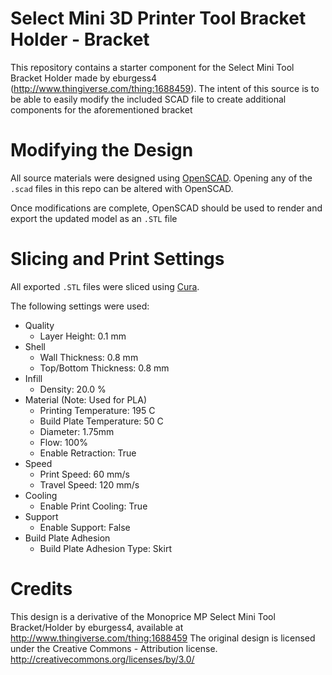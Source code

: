 # Select Mini 3D Printer Tool Bracket Holder - Bracket

This repository contains a starter component for the Select Mini Tool Bracket Holder made by eburgess4 
(http://www.thingiverse.com/thing:1688459).  The intent of this source is to be able to easily modify the included SCAD
file to create additional components for the aforementioned bracket

# Modifying the Design

All source materials were designed using [OpenSCAD](http://www.openscad.org/). Opening any of the `.scad` files in 
this repo can be altered with OpenSCAD.

Once modifications are complete, OpenSCAD should be used to render and export the updated model as an `.STL` file

# Slicing and Print Settings

All exported `.STL` files were sliced using [Cura](https://ultimaker.com/en/products/cura-software).

The following settings were used:

* Quality
    * Layer Height: 0.1 mm
* Shell
    * Wall Thickness: 0.8 mm
    * Top/Bottom Thickness: 0.8 mm
* Infill
    * Density: 20.0 %
* Material (Note: Used for PLA)
    * Printing Temperature: 195 C
    * Build Plate Temperature: 50 C
    * Diameter: 1.75mm
    * Flow: 100%
    * Enable Retraction: True
* Speed
    * Print Speed: 60 mm/s 
    * Travel Speed: 120 mm/s 
* Cooling
    * Enable Print Cooling: True
* Support
    * Enable Support: False
* Build Plate Adhesion
    * Build Plate Adhesion Type: Skirt

# Credits

This design is a derivative of the Monoprice MP Select Mini Tool Bracket/Holder by eburgess4, available at 
http://www.thingiverse.com/thing:1688459 The original design is licensed under the Creative Commons - Attribution 
license. http://creativecommons.org/licenses/by/3.0/